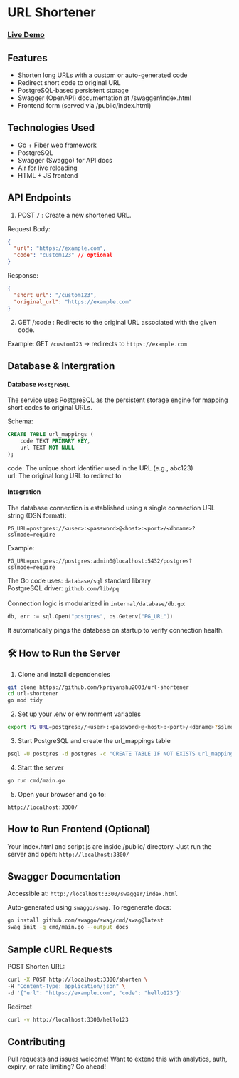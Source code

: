 # URL Shortener

### [Live Demo](https://url-shortener-uy9w.onrender.com/)

## Features

- Shorten long URLs with a custom or auto-generated code
- Redirect short code to original URL
- PostgreSQL-based persistent storage
- Swagger (OpenAPI) documentation at /swagger/index.html
- Frontend form (served via /public/index.html)

## Technologies Used

- Go + Fiber web framework
- PostgreSQL
- Swagger (Swaggo) for API docs
- Air for live reloading
- HTML + JS frontend

## API Endpoints

1. POST `/` : Create a new shortened URL.

Request Body:

```json
{
  "url": "https://example.com",
  "code": "custom123" // optional
}
```

Response:

```json
{
  "short_url": "/custom123",
  "original_url": "https://example.com"
}
```

2. GET /:code : Redirects to the original URL associated with the given code.

Example:
GET `/custom123` → redirects to `https://example.com`

## Database & Intergration

#### Database `PostgreSQL`

The service uses PostgreSQL as the persistent storage engine for mapping short codes to original URLs.

Schema:

```sql
CREATE TABLE url_mappings (
	code TEXT PRIMARY KEY,
	url TEXT NOT NULL
);
```

code: The unique short identifier used in the URL (e.g., abc123)\
url: The original long URL to redirect to

#### Integration

The database connection is established using a single connection URL string (DSN format):

```plaintext
PG_URL=postgres://<user>:<password>@<host>:<port>/<dbname>?sslmode=require
```

Example:

```plaintext
PG_URL=postgres://postgres:admin0@localhost:5432/postgres?sslmode=require
```

The Go code uses: `database/sql` standard library\
PostgreSQL driver: `github.com/lib/pq`\
<br>
Connection logic is modularized in `internal/database/db.go`:

```go
db, err := sql.Open("postgres", os.Getenv("PG_URL"))
```

It automatically pings the database on startup to verify connection health.

## 🛠️ How to Run the Server

1. Clone and install dependencies

```bash
git clone https://github.com/kpriyanshu2003/url-shortener
cd url-shortener
go mod tidy
```

2. Set up your .env or environment variables

```bash
export PG_URL=postgres://<user>:<password>@<host>:<port>/<dbname>?sslmode=require
```

3. Start PostgreSQL and create the url_mappings table

```bash
psql -U postgres -d postgres -c "CREATE TABLE IF NOT EXISTS url_mappings (code TEXT PRIMARY KEY, url TEXT NOT NULL);"
```

4. Start the server

```bash
go run cmd/main.go
```

5. Open your browser and go to:

```
http://localhost:3300/
```

## How to Run Frontend (Optional)

Your index.html and script.js are inside /public/ directory. Just run the server and open: `http://localhost:3300/`

## Swagger Documentation

Accessible at: `http://localhost:3300/swagger/index.html`

Auto-generated using `swaggo/swag`. To regenerate docs:

```bash
go install github.com/swaggo/swag/cmd/swag@latest
swag init -g cmd/main.go --output docs
```

## Sample cURL Requests

POST Shorten URL:

```bash
curl -X POST http://localhost:3300/shorten \
-H "Content-Type: application/json" \
-d '{"url": "https://example.com", "code": "hello123"}'
```

Redirect

```bash
curl -v http://localhost:3300/hello123
```

## Contributing

Pull requests and issues welcome!
Want to extend this with analytics, auth, expiry, or rate limiting? Go ahead!
